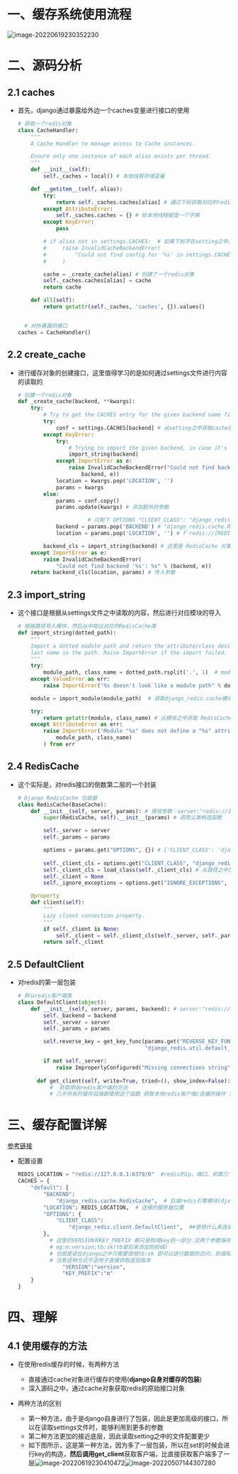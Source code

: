 # 一、缓存系统使用流程

![image-20220619230352230](https://yrecord.oss-cn-hangzhou.aliyuncs.com/picture/202206192303289.png)

# 二、源码分析

## 2.1 caches

- 首先，django通过暴露给外边一个caches变量进行接口的使用

  ```python
  # 获取一个redis对象
  class CacheHandler:
      """
      A Cache Handler to manage access to Cache instances.
  
      Ensure only one instance of each alias exists per thread.
      """
      def __init__(self):
          self._caches = local() # 本地线程存储变量
  
      def __getitem__(self, alias):
          try:
              return self._caches.caches[alias] # 通过下标获取对应的redis
          except AttributeError:
              self._caches.caches = {} # 给本地线程赋值一个字典
          except KeyError:
              pass
  
          # if alias not in settings.CACHES:  # 如果下标不在setting之中，则报错处理
          #     raise InvalidCacheBackendError(
          #         "Could not find config for '%s' in settings.CACHES" % alias
          #     )
  
          cache = _create_cache(alias) # 创建了一个redis对象
          self._caches.caches[alias] = cache
          return cache
  
      def all(self):
          return getattr(self._caches, 'caches', {}).values()
  
  
  	# 对外暴露的接口
  caches = CacheHandler()
  ```

## 2.2 create_cache 

- 进行缓存对象的创建接口，这里值得学习的是如何通过settings文件进行内容的读取的

  ```python
  # 创建一个redis对象
  def _create_cache(backend, **kwargs):
      try:
          # Try to get the CACHES entry for the given backend name first
          try:
              conf = settings.CACHES[backend] # 从setting之中获取cache配置
          except KeyError:
              try:
                  # Trying to import the given backend, in case it's a dotted path
                  import_string(backend)
              except ImportError as e:
                  raise InvalidCacheBackendError("Could not find backend '%s': %s" % (
                      backend, e))
              location = kwargs.pop('LOCATION', '')
              params = kwargs
          else:
              params = conf.copy()
              params.update(kwargs) # 添加额外的参数
  
  						# 只剩下 OPTIONS "CLIENT_CLASS": "django_redis.client.DefaultClient"
              backend = params.pop('BACKEND') # "django_redis.cache.RedisCache"
              location = params.pop('LOCATION', '') # f'redis://{REDIS_HOST}:{REDIS_PORT}/{REDIS_DB_INDEX}'
  
          backend_cls = import_string(backend) # 这里是 RedisCache 对象了
      except ImportError as e:
          raise InvalidCacheBackendError(
              "Could not find backend '%s': %s" % (backend, e))
      return backend_cls(location, params) # 传入参数
  ```

  

## 2.3 import_string

- 这个接口是根据从settings文件之中读取的内容，然后进行对应模块的导入

  ```python
  # 根据路径导入模块，然后从中取出对应的RedisCache类
  def import_string(dotted_path):
      """
      Import a dotted module path and return the attribute/class designated by the
      last name in the path. Raise ImportError if the import failed.
      """
      try:
          module_path, class_name = dotted_path.rsplit('.', 1)  # module_path:'django_redis.cache' # class_name:'RedisCache'
      except ValueError as err:
          raise ImportError("%s doesn't look like a module path" % dotted_path) from err
  
      module = import_module(module_path)  # 获取django_redis.cache模块
  
      try:
          return getattr(module, class_name) # 从模块之中获取 RedisCache 属性，也就是获取RedisCache这个类
      except AttributeError as err:
          raise ImportError('Module "%s" does not define a "%s" attribute/class' % (
              module_path, class_name)
          ) from err
  
  ```

  

## 2.4 RedisCache

- 这个实际是，对redis接口的倒数第二层的一个封装

  ```python
  # Django RedisCache 包装器
  class RedisCache(BaseCache):
      def __init__(self, server, params): # 接收参数：server:"redis://127.0.0.1:6379/0" ,params:{'OPTIONS': {'CLIENT_CLASS': 'django_redis.client.DefaultClient'}}
          super(RedisCache, self).__init__(params) # 调用父类构造函数
  
          self._server = server
          self._params = params
  
          options = params.get("OPTIONS", {}) # {'CLIENT_CLASS': 'django_redis.client.DefaultClient'}
  				
          self._client_cls = options.get("CLIENT_CLASS", "django_redis.client.DefaultClient") # 获取路径 django_redis.client.DefaultClient
          self._client_cls = load_class(self._client_cls) # 从路径之中加载类：也就是加载了DefaultClient类(从django_redis.client 获取DefaultClient 这个类)
          self._client = None
          self._ignore_exceptions = options.get("IGNORE_EXCEPTIONS", DJANGO_REDIS_IGNORE_EXCEPTIONS)
  
      @property
      def client(self):
          """
          Lazy client connection property.
          """
          if self._client is None:
              self._client = self._client_cls(self._server, self._params, self) # 创建一个客户端 server:"redis://127.0.0.1:6379/0" params:{'OPTIONS': {'CLIENT_CLASS': 'django_redis.client.DefaultClient'}}
          return self._client
  
  ```

## 2.5 DefaultClient

- 对redis的第一层包装

  ```python
  # 默认redis客户端类
  class DefaultClient(object):
      def __init__(self, server, params, backend): # server:"redis://127.0.0.1:6379/0" params:{'OPTIONS': {'CLIENT_CLASS': 'django_redis.client.DefaultClient'}}
          self._backend = backend
          self._server = server
          self._params = params
  
          self.reverse_key = get_key_func(params.get("REVERSE_KEY_FUNCTION") or
                                          "django_redis.util.default_reverse_key")
  
          if not self._server:
              raise ImproperlyConfigured("Missing connections string") # 配置不正确
  			
  		def get_client(self, write=True, tried=(), show_index=False):
  			#  获取原始redis客户端的方法
  			# 几乎所有的缓存后端都使用这个函数 获取本地redis客户端/连接的操作 实例
  ```

  

# 三、缓存配置详解

[参考链接](https://blog.csdn.net/cuomer/article/details/80990246?ops_request_misc=&request_id=&biz_id=102&utm_term=Django%20%E7%BC%93%E5%AD%98%E8%AE%BE%E7%BD%AE%E4%B8%AD%20VERSION%E5%AD%97%E6%AE%B5%E7%9A%84%E4%BD%9C%E7%94%A8&utm_medium=distribute.pc_search_result.none-task-blog-2~all~sobaiduweb~default-1-80990246.142^v9^control,157^v4^control&spm=1018.2226.3001.4187)

- 配置设置

  ```python
  REDIS_LOCATION = "redis://127.0.0.1:6379/0"  #redis的ip、端口、和第几个库
  CACHES = {
      "default": {
          "BACKEND":
              "django_redis.cache.RedisCache",  # 后端redis引擎模块(django中redis缓存模块所在)
          "LOCATION": REDIS_LOCATION,  # 连接的服务器位置
          "OPTIONS": {
              "CLIENT_CLASS":
                  "django_redis.client.DefaultClient",  ##使用什么来连接redis数据库
          },
        	# 这里的VERSION和KEY_PREFIX 都只是构成key的一部分.这两个参数保存在父类之中
        	# eg:m:version:tb:sk(tb是后来添加的前缀)
        	# 也就是说在django之中只需要使用tb:sk 即可以进行数据的访问，前缀和版本会自动添加上
        	# 注意这种方式不适用于直接获取底层版本
  				"VERSION":"version",
  				"KEY_PREFIX":"m"
      }
  }
  ```

  

# 四、理解

## 4.1 使用缓存的方法

- 在使用redis缓存的时候，有两种方法
  - 直接通过cache对象进行缓存的使用(**django自身对缓存的包装**)
  - 深入源码之中，通过cache对象获取redis的原始接口对象

- 两种方法的区别
  - 第一种方法，由于是django自身进行了包装，因此是更加高级的接口，所以在读取settings文件时，能够利用到更多的参数
  - 第二种方法更加的接近底层，因此读取setting之中的文件配置更少
  - 如下图所示，这是第一种方法，因为多了一层包装，所以在set的时候会进行key的构造，**然后调用get_client**获取客户端，比直接获取客户端多了一层![image-20220619230410472](https://yrecord.oss-cn-hangzhou.aliyuncs.com/picture/202206192304574.png)![image-20220507144307280]()